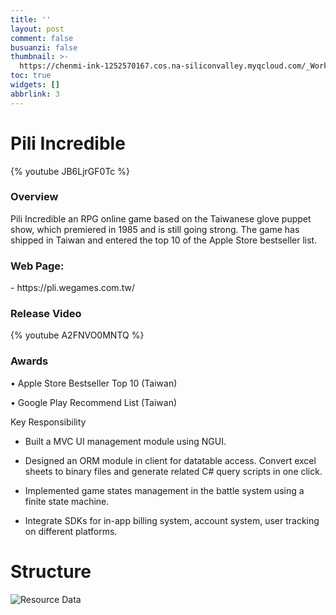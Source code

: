 ```yaml
---
title: ''
layout: post
comment: false
busuanzi: false
thumbnail: >-
  https://chenmi-ink-1252570167.cos.na-siliconvalley.myqcloud.com/_Works/PiliCover.JPG
toc: true
widgets: []
abbrlink: 3
---
```


<h1>Pili Incredible</h1> 

{% youtube JB6LjrGF0Tc %}

<div class="tile is-ancestor">
  <div class="tile is-4 is-vertical is-parent">
    <div class="tile is-child box">
      <h3>Overview</h3>
Pili Incredible an RPG online game based on the Taiwanese glove puppet show, which premiered in 1985 and is still going strong. The game has shipped in Taiwan and entered the top 10 of the Apple Store bestseller list.
</div>
    <div class="tile is-child box">
 <h3>Web Page:</h3>
-  https://pli.wegames.com.tw/

</div>
  </div>
  <div class="tile is-parent">
    <div class="tile is-child box">
    <h3>Release Video</h3>
{% youtube A2FNVO0MNTQ %}
    </div>
  </div>
</div>

<div class="tile is-ancestor">
<div class="tile is-4 is-vertical is-parent">

<div class="tile is-child box">
  <h3>Awards</h3>

• Apple Store Bestseller Top 10 (Taiwan)

• Google Play Recommend List (Taiwan)


</div>
  </div>
  <div class="tile is-parent">
    <div class="tile is-child box">
      <p class="title">Key Responsibility</p>
      
- Built a MVC UI management module using NGUI. 

- Designed an ORM module in client for datatable access. Convert excel sheets to binary files and generate related C# query scripts in one click.

- Implemented game states management in the battle system using a finite state machine.

- Integrate SDKs for in-app billing system, account system, user tracking on different platforms.


   </div>
  </div>
</div>


# Structure

![Resource Data](https://chenmi-ink-1252570167.cos.na-siliconvalley.myqcloud.com/_Works/Resource%20Data.png)

